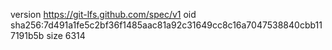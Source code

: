 version https://git-lfs.github.com/spec/v1
oid sha256:7d491a1fe5c2bf36f1485aac81a92c31649cc8c16a7047538840cbb117191b5b
size 6314
